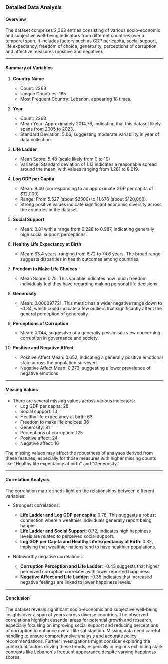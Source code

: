 ### Detailed Data Analysis

#### Overview
The dataset comprises 2,363 entries consisting of various socio-economic and subjective well-being indicators from different countries over a temporal span. It includes factors such as GDP per capita, social support, life expectancy, freedom of choice, generosity, perceptions of corruption, and affective measures (positive and negative).

---

#### Summary of Variables

1. **Country Name**
   - Count: 2363
   - Unique Countries: 165
   - Most Frequent Country: Lebanon, appearing 18 times.

2. **Year**
   - Count: 2363
   - Mean Year: Approximately 2014.76, indicating that this dataset likely spans from 2005 to 2023.
   - Standard Deviation: 5.06, suggesting moderate variability in year of data collection.

3. **Life Ladder**
   - Mean Score: 5.48 (scale likely from 0 to 10)
   - Variance: Standard deviation of 1.13 indicates a reasonable spread around the mean, with values ranging from 1.281 to 8.019.

4. **Log GDP per Capita**
   - Mean: 9.40 (corresponding to an approximate GDP per capita of $12,000)
   - Range: From 5.527 (about $2500) to 11.676 (about $120,000).
   - Strong positive values indicate significant economic diversity across the countries in the dataset.

5. **Social Support**
   - Mean: 0.81 with a range from 0.228 to 0.987, indicating generally high social support perceptions.

6. **Healthy Life Expectancy at Birth**
   - Mean: 63.4 years, ranging from 6.72 to 74.6 years. The broad range suggests disparities in health outcomes among countries.

7. **Freedom to Make Life Choices**
   - Mean Score: 0.75. This variable indicates how much freedom individuals feel they have regarding making personal life decisions.
   
8. **Generosity**
   - Mean: 0.000097721. This metric has a wider negative range down to -0.34, which could indicate a few outliers that significantly affect the general perception of generosity.

9. **Perceptions of Corruption**
   - Mean: 0.744, suggestive of a generally pessimistic view concerning corruption in governance and society.
   
10. **Positive and Negative Affect**
    - Positive Affect Mean: 0.652, indicating a generally positive emotional state across the population surveyed.
    - Negative Affect Mean: 0.273, suggesting a lower prevalence of negative emotions.

---

#### Missing Values
- There are several missing values across various indicators:
  - Log GDP per capita: 28
  - Social support: 13
  - Healthy life expectancy at birth: 63
  - Freedom to make life choices: 36
  - Generosity: 81
  - Perceptions of corruption: 125
  - Positive affect: 24
  - Negative affect: 16

The missing values may affect the robustness of analyses derived from these features, especially for those measures with higher missing counts like "Healthy life expectancy at birth" and "Generosity."

---

#### Correlation Analysis
The correlation matrix sheds light on the relationships between different variables:

- Strongest correlations:
  - **Life Ladder and Log GDP per capita**: 0.78. This suggests a robust connection wherein wealthier individuals generally report being happier.
  - **Life Ladder and Social Support**: 0.72, indicates high happiness levels are related to perceived social support.
  - **Log GDP per Capita and Healthy Life Expectancy at Birth**: 0.82, implying that wealthier nations tend to have healthier populations.

- Noteworthy negative correlations:
  - **Corruption Perception and Life Ladder**: -0.43 suggests that higher perceived corruption correlates with lower reported happiness.
  - **Negative Affect and Life Ladder**: -0.35 indicates that increased negative feelings are linked to lower happiness levels.

---

#### Conclusion
The dataset reveals significant socio-economic and subjective well-being insights over a span of years across diverse countries. The observed correlations highlight essential areas for potential growth and research, especially focusing on improving social support and reducing perceptions of corruption to enhance overall life satisfaction. Missing data need careful handling to ensure comprehensive analysis and accurate policy recommendations. Further investigations might consider exploring the contextual factors driving these trends, especially in regions exhibiting stark contrasts like Lebanon's frequent appearance despite varying happiness scores.